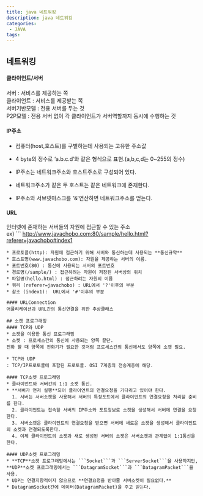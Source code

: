 ```yaml
---
title: java 네트워킹
description: java 네트워킹
categories:
 - JAVA
tags:
---
```



## 네트워킹  

#### 클라이언트/서버  
서버 : 서비스를 제공하는 쪽  
클라이언트 : 서비스를 제공받는 쪽  
서버기반모델 : 전용 서버를 두는 것  
P2P모델 : 전용 서버 없이 각 클라이언트가 서버역할까지 동시에 수행하는 것   


#### IP주소  
* 컴퓨터(host,호스트)를 구별하는데 사용되는 고유한 주소값
* 4 byte의 정수로 ‘a.b.c.d’와 같은 형식으로 표현.(a,b,c,d는 0~255의 정수)  
* IP주소는 네트워크주소와 호스트주소로 구성되어 있다.

* 네트워크주소가 같은 두 호스트는 같은 네트워크에 존재한다.
* IP주소와 서브넷마스크를 '&'연산하면 네트워크주소를 얻는다.  

#### URL  
인터넷에 존재하는 서버들의 자원에 접근할 수 있는 주소  
ex) ```
http://www.javachobo.com:80/sample/hello.html?referer=javachobo#index1  
```  
* 프로토콜(http): 자원에 접근하기 위해 서버와 통신하는데 사용되는 **통신규약**  
* 호스트명(www.javachobo.com): 자원을 제공하는 서버의 이름.  
* 포트번호(80) : 통신에 사용되는 서버의 포트번호  
* 경로명(/sample/) : 접근하려는 자원이 저장된 서버상의 위치  
* 파일명(hello.html) : 접근하려는 자원의 이름  
* 쿼리 (referer=javachobo) : URL에서 '?'이후의 부분  
* 참조 (index1):  URL에서 '#'이후의 부분

#### URLConnection  
어플리케이션과 URL간의 통신연결을 위한 추상클래스   

## 소켓 프로그래밍  
#### TCP와 UDP  
* 소켓을 이용한 통신 프로그래밍  
* 소켓 : 프로세스간의 통신에 사용되는 양쪽 끝단.  
전화 할 때 양쪽에 전화기가 필요한 것처럼 프로세스간의 통신에서도 양쪽에 소켓 필요.  

* TCP와 UDP  
: TCP/IP프로토콜에 포함된 프로토콜. OSI 7계층의 전송계층에 해당.

#### TCP소켓 프로그래밍  
* 클라이언트와 서버간의 1:1 소켓 통신.  
* **서버가 먼저 실행**되어 클라이언트의 연결요청을 기다리고 있어야 한다.  
  1. 서버는 서버소켓을 사용해서 서버의 특정포트에서 클라이언트의 연결요청을 처리할 준비를 한다.
  2. 클라이언트는 접속할 서버의 IP주소와 포트정보로 소켓을 생성해서 서버에 연결을 요청한다.
  3. 서버소켓은 클라이언트의 연결요청을 받으면 서버에 새로운 소켓을 생성해서 클라이언트의 소켓과 연결되도록한다.  
  4. 이제 클라이언트의 소켓과 새로 생성된 서버의 소켓은 서버소켓과 관계없이 1:1통신을 한다.

#### UDP소켓 프로그래밍  
* **TCP**소켓 프로그래밍에서는 ```Socket```과 ```ServerSocket```을 사용하지만,  
**UDP**소켓 프로그래밍에서는 ```DatagramSocket```과 ```DatagramPacket```을 사용.
* UDP는 연결지향적이지 않으므로 **연결요청을 받아줄 서버소켓이 필요없다.**
* DatagramSocket간에 데이터(DatagramPacket)을 주고 받는다.
